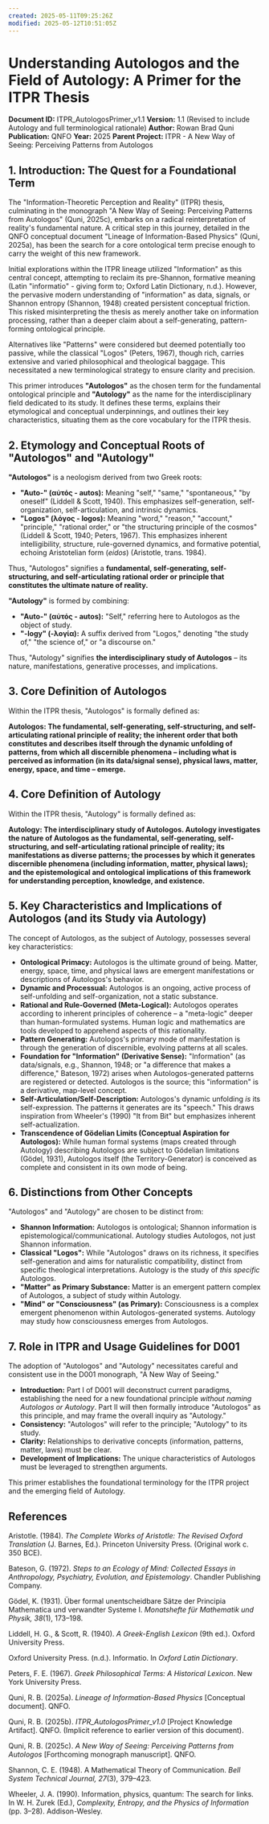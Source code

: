 ```yaml
---
created: 2025-05-11T09:25:26Z
modified: 2025-05-12T10:51:05Z
---
```

# Understanding Autologos and the Field of Autology: A Primer for the ITPR Thesis
**Document ID:** ITPR_AutologosPrimer_v1.1
**Version:** 1.1 (Revised to include Autology and full terminological rationale)
**Author:** Rowan Brad Quni
**Publication:** QNFO
**Year:** 2025
**Parent Project:** ITPR - A New Way of Seeing: Perceiving Patterns from Autologos

## 1. Introduction: The Quest for a Foundational Term

The "Information-Theoretic Perception and Reality" (ITPR) thesis, culminating in the monograph "A New Way of Seeing: Perceiving Patterns from Autologos" (Quni, 2025c), embarks on a radical reinterpretation of reality's fundamental nature. A critical step in this journey, detailed in the QNFO conceptual document "Lineage of Information-Based Physics" (Quni, 2025a), has been the search for a core ontological term precise enough to carry the weight of this new framework.

Initial explorations within the ITPR lineage utilized "Information" as this central concept, attempting to reclaim its pre-Shannon, formative meaning (Latin "informatio" - giving form to; Oxford Latin Dictionary, n.d.). However, the pervasive modern understanding of "information" as data, signals, or Shannon entropy (Shannon, 1948) created persistent conceptual friction. This risked misinterpreting the thesis as merely another take on information processing, rather than a deeper claim about a self-generating, pattern-forming ontological principle.

Alternatives like "Patterns" were considered but deemed potentially too passive, while the classical "Logos" (Peters, 1967), though rich, carries extensive and varied philosophical and theological baggage. This necessitated a new terminological strategy to ensure clarity and precision.

This primer introduces **"Autologos"** as the chosen term for the fundamental ontological principle and **"Autology"** as the name for the interdisciplinary field dedicated to its study. It defines these terms, explains their etymological and conceptual underpinnings, and outlines their key characteristics, situating them as the core vocabulary for the ITPR thesis.

## 2. Etymology and Conceptual Roots of "Autologos" and "Autology"

**"Autologos"** is a neologism derived from two Greek roots:

*   **"Auto-" (αὐτός - autos):** Meaning "self," "same," "spontaneous," "by oneself" (Liddell & Scott, 1940). This emphasizes self-generation, self-organization, self-articulation, and intrinsic dynamics.
*   **"Logos" (λόγος - logos):** Meaning "word," "reason," "account," "principle," "rational order," or "the structuring principle of the cosmos" (Liddell & Scott, 1940; Peters, 1967). This emphasizes inherent intelligibility, structure, rule-governed dynamics, and formative potential, echoing Aristotelian form (*eidos*) (Aristotle, trans. 1984).

Thus, "Autologos" signifies a **fundamental, self-generating, self-structuring, and self-articulating rational order or principle that constitutes the ultimate nature of reality.**

**"Autology"** is formed by combining:
*   **"Auto-" (αὐτός - autos):** "Self," referring here to Autologos as the object of study.
*   **"-logy" (-λογία):** A suffix derived from "Logos," denoting "the study of," "the science of," or "a discourse on."

Thus, "Autology" signifies **the interdisciplinary study of Autologos** – its nature, manifestations, generative processes, and implications.

## 3. Core Definition of Autologos

Within the ITPR thesis, "Autologos" is formally defined as:

**Autologos: The fundamental, self-generating, self-structuring, and self-articulating rational principle of reality; the inherent order that both constitutes and describes itself through the dynamic unfolding of patterns, from which all discernible phenomena – including what is perceived as information (in its data/signal sense), physical laws, matter, energy, space, and time – emerge.**

## 4. Core Definition of Autology

Within the ITPR thesis, "Autology" is formally defined as:

**Autology: The interdisciplinary study of Autologos. Autology investigates the nature of Autologos as the fundamental, self-generating, self-structuring, and self-articulating rational principle of reality; its manifestations as diverse patterns; the processes by which it generates discernible phenomena (including information, matter, physical laws); and the epistemological and ontological implications of this framework for understanding perception, knowledge, and existence.**

## 5. Key Characteristics and Implications of Autologos (and its Study via Autology)

The concept of Autologos, as the subject of Autology, possesses several key characteristics:

*   **Ontological Primacy:** Autologos is the ultimate ground of being. Matter, energy, space, time, and physical laws are emergent manifestations or descriptions of Autologos's behavior.
*   **Dynamic and Processual:** Autologos is an ongoing, active process of self-unfolding and self-organization, not a static substance.
*   **Rational and Rule-Governed (Meta-Logical):** Autologos operates according to inherent principles of coherence – a "meta-logic" deeper than human-formulated systems. Human logic and mathematics are tools developed to apprehend aspects of this rationality.
*   **Pattern Generating:** Autologos's primary mode of manifestation is through the generation of discernible, evolving patterns at all scales.
*   **Foundation for "Information" (Derivative Sense):** "Information" (as data/signals, e.g., Shannon, 1948; or "a difference that makes a difference," Bateson, 1972) arises when Autologos-generated patterns are registered or detected. Autologos is the source; this "information" is a derivative, map-level concept.
*   **Self-Articulation/Self-Description:** Autologos's dynamic unfolding *is* its self-expression. The patterns it generates are its "speech." This draws inspiration from Wheeler's (1990) "It from Bit" but emphasizes inherent self-actualization.
*   **Transcendence of Gödelian Limits (Conceptual Aspiration for Autologos):** While human formal systems (maps created through Autology) describing Autologos are subject to Gödelian limitations (Gödel, 1931), Autologos itself (the Territory-Generator) is conceived as complete and consistent in its own mode of being.

## 6. Distinctions from Other Concepts

"Autologos" and "Autology" are chosen to be distinct from:
*   **Shannon Information:** Autologos is ontological; Shannon information is epistemological/communicational. Autology studies Autologos, not just Shannon information.
*   **Classical "Logos":** While "Autologos" draws on its richness, it specifies self-generation and aims for naturalistic compatibility, distinct from specific theological interpretations. Autology is the study of *this specific* Autologos.
*   **"Matter" as Primary Substance:** Matter is an emergent pattern complex of Autologos, a subject of study within Autology.
*   **"Mind" or "Consciousness" (as Primary):** Consciousness is a complex emergent phenomenon within Autologos-generated systems. Autology may study how consciousness emerges from Autologos.

## 7. Role in ITPR and Usage Guidelines for D001

The adoption of "Autologos" and "Autology" necessitates careful and consistent use in the D001 monograph, "A New Way of Seeing."
*   **Introduction:** Part I of D001 will deconstruct current paradigms, establishing the need for a new foundational principle *without naming Autologos or Autology*. Part II will then formally introduce "Autologos" as this principle, and may frame the overall inquiry as "Autology."
*   **Consistency:** "Autologos" will refer to the principle; "Autology" to its study.
*   **Clarity:** Relationships to derivative concepts (information, patterns, matter, laws) must be clear.
*   **Development of Implications:** The unique characteristics of Autologos must be leveraged to strengthen arguments.

This primer establishes the foundational terminology for the ITPR project and the emerging field of Autology.

## References

Aristotle. (1984). *The Complete Works of Aristotle: The Revised Oxford Translation* (J. Barnes, Ed.). Princeton University Press. (Original work c. 350 BCE).

Bateson, G. (1972). *Steps to an Ecology of Mind: Collected Essays in Anthropology, Psychiatry, Evolution, and Epistemology*. Chandler Publishing Company.

Gödel, K. (1931). Über formal unentscheidbare Sätze der Principia Mathematica und verwandter Systeme I. *Monatshefte für Mathematik und Physik, 38*(1), 173–198.

Liddell, H. G., & Scott, R. (1940). *A Greek-English Lexicon* (9th ed.). Oxford University Press.

Oxford University Press. (n.d.). Informatio. In *Oxford Latin Dictionary*.

Peters, F. E. (1967). *Greek Philosophical Terms: A Historical Lexicon*. New York University Press.

Quni, R. B. (2025a). *Lineage of Information-Based Physics* [Conceptual document]. QNFO.

Quni, R. B. (2025b). *ITPR_AutologosPrimer_v1.0* [Project Knowledge Artifact]. QNFO. (Implicit reference to earlier version of this document).

Quni, R. B. (2025c). *A New Way of Seeing: Perceiving Patterns from Autologos* [Forthcoming monograph manuscript]. QNFO.

Shannon, C. E. (1948). A Mathematical Theory of Communication. *Bell System Technical Journal, 27*(3), 379–423.

Wheeler, J. A. (1990). Information, physics, quantum: The search for links. In W. H. Zurek (Ed.), *Complexity, Entropy, and the Physics of Information* (pp. 3–28). Addison-Wesley.